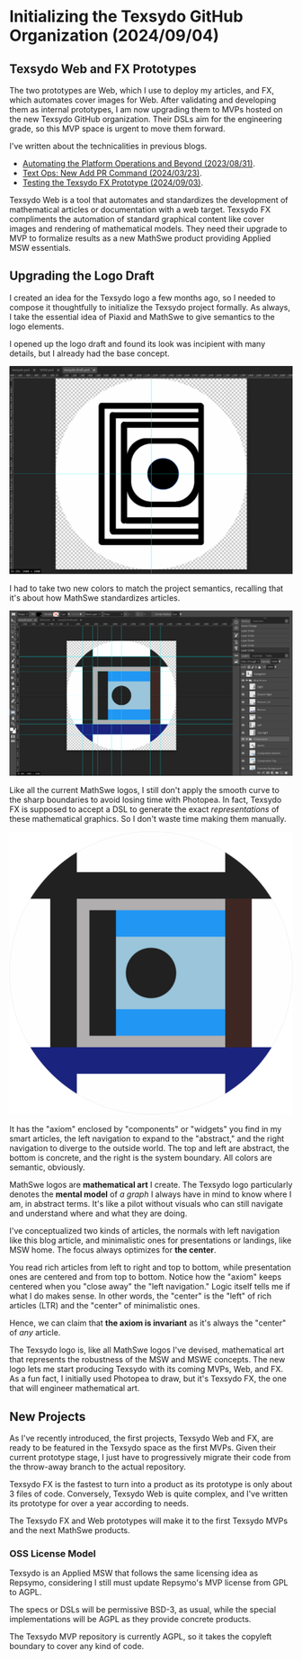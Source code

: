 <!-- Copyright (c) 2024 Tobias Briones. All rights reserved. -->
<!-- SPDX-License-Identifier: CC-BY-4.0 -->
<!-- This file is part of https://github.com/tobiasbriones/blog -->

# Initializing the Texsydo GitHub Organization (2024/09/04)

## Texsydo Web and FX Prototypes

The two prototypes are Web, which I use to deploy my articles, and FX, which
automates cover images for Web. After validating and developing them as internal
prototypes, I am now upgrading them to MVPs hosted on the new Texsydo GitHub
organization. Their DSLs aim for the engineering grade, so this MVP space is
urgent to move them forward.

I've written about the technicalities in previous blogs.

- [Automating the Platform Operations and Beyond (2023/08/31)](/automating-the-platform-operations-and-beyond-2023-08-31).
- [Text Ops: New Add PR Command (2024/03/23)](/text-ops-_-new-add-pr-command-2024-03-23).
- [Testing the Texsydo FX Prototype (2024/09/03)](/testing-the-texsydo-fx-prototype-2024-09-03).

Texsydo Web is a tool that automates and standardizes the development of
mathematical articles or documentation with a web target. Texsydo FX compliments
the automation of standard graphical content like cover images and rendering of
mathematical models. They need their upgrade to MVP to formalize results as a
new MathSwe product providing Applied MSW essentials.

## Upgrading the Logo Draft

I created an idea for the Texsydo logo a few months ago, so I needed to compose
it thoughtfully to initialize the Texsydo project formally. As always, I take
the essential idea of Piaxid and MathSwe to give semantics to the logo elements.

I opened up the logo draft and found its look was incipient with many details,
but I already had the base concept.

![](images/older-texsydo-logo-draft.png)

I had to take two new colors to match the project semantics, recalling that it's
about how MathSwe standardizes articles.

![](images/editing-the-texsydo-logo.png)

Like all the current MathSwe logos, I still don't apply the smooth curve to the
sharp boundaries to avoid losing time with Photopea. In fact, Texsydo FX is
supposed to accept a DSL to generate the exact *representations* of these
mathematical graphics. So I don't waste time making them manually.

![](texsydo.svg)

It has the "axiom" enclosed by "components" or "widgets" you find in my smart
articles, the left navigation to expand to the "abstract," and the right
navigation to diverge to the outside world. The top and left are abstract, the
bottom is concrete, and the right is the system boundary. All colors are
semantic, obviously.

MathSwe logos are **mathematical art** I create. The Texsydo logo particularly
denotes the **mental model** of *a graph* I always have in mind to know where I
am, in abstract terms. It's like a pilot without visuals who can still navigate
and understand where and what they are doing.

I've conceptualized two kinds of articles, the normals with left navigation like
this blog article, and minimalistic ones for presentations or landings, like MSW
home. The focus always optimizes for **the center**.

You read rich articles from left to right and top to bottom, while presentation
ones are centered and from top to bottom. Notice how the "axiom" keeps centered
when you "close away" the "left navigation." Logic itself tells me if what I do
makes sense. In other words, the "center" is the "left" of rich articles (LTR)
and the "center" of minimalistic ones.

Hence, we can claim that **the axiom is invariant** as it's always the
"center" of *any* article.

The Texsydo logo is, like all MathSwe logos I've devised, mathematical art that
represents the robustness of the MSW and MSWE concepts. The new logo lets me
start producing Texsydo with its coming MVPs, Web, and FX. As a fun fact, I
initially used Photopea to draw, but it's Texsydo FX, the one that will engineer
mathematical art.

## New Projects

As I've recently introduced, the first projects, Texsydo Web and FX, are ready
to be featured in the Texsydo space as the first MVPs. Given their current
prototype stage, I just have to progressively migrate their code from the
throw-away branch to the actual repository.

Texsydo FX is the fastest to turn into a product as its prototype is only about
3 files of code. Conversely, Texsydo Web is quite complex, and I've written its
prototype for over a year according to needs.

The Texsydo FX and Web prototypes will make it to the first Texsydo MVPs and the
next MathSwe products.

### OSS License Model

Texsydo is an Applied MSW that follows the same licensing idea as Repsymo,
considering I still must update Repsymo's MVP license from GPL to AGPL.

The specs or DSLs will be permissive BSD-3, as usual, while the special
implementations will be AGPL as they provide concrete products.

The Texsydo MVP repository is currently AGPL, so it takes the copyleft boundary
to cover any kind of code.
